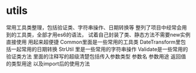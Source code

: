 # utils
常用工具类整理，包括验证类、字符串操作、日期转换等
整列了项目中经常会用到的工具类，全部才用es6的语法，
试着自己封装了类、静态方法不需要new实例直接使用 用起来超便捷
Common里面是一些常用的工具类
DateTransform里包括一起常用的日期转换
StrUtil 里是一些常用的字符串操作
Validate是一些常用的验证类方法
里面的注释写的超级清楚包括传入参数类型 参数名 参数用途
返回值的类型用途 以及import后的使用方法
